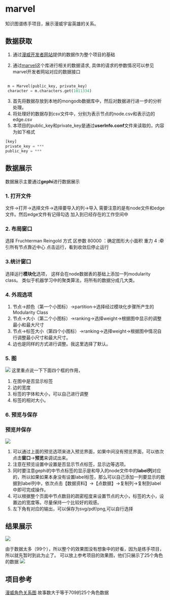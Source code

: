 # marvel
知识图谱练手项目，展示漫威宇宙英雄的关系。
## 数据获取
1. 通过[漫威开发者网站](https://developer.marvel.com/docs)提供的数据作为整个项目的基础

2. 通过[marvel](https://pypi.org/project/marvel/)这个库进行相关的数据请求,
具体的请求的参数情况可以参见marvel开发者网站对应的数据接口
```python
 
 m = Marvel(public_key, private_key)
 character = m.characters.get(1011334)
```
3. 首先将数据存放到本地的mongodb数据库中，然后对数据进行进一步的分析处理。
4. 将处理好的数据存到csv文件中，分别为表示节点的node.csv和表示边的edge.csv
5. 本项目的public_key和private_key是通过**userInfo.conf**文件来读取的，内容为如下格式
```python
[key]
private_key = ***
public_key = ***
```
## 数据展示
数据展示主要通过**gephi**进行数据展示
### 1. 打开文件
文件->打开->选择文件->选择要导入的列->导入
需要注意的是有node文件和edge文件。然后edge文件有记得勾选
加入到已经存在的工作空间中
### 2. 布局窗口
选择 Fruchterman Reingold 方式
区参数 80000 ：确定图形大小面积
重力 4 :牵引所有节点靠近中心
点击运行，看到收敛后停止运行
### 3.统计窗口
选择运行**模块化**选项，
这样会在node数据表的基础上添加一列modularity class。
类似于机器学习中的聚类算法，将所有的数据分成几大类。
### 4. 外观选项
1. 节点->颜色（第一个小图标）->partition->选择经过模块化步骤所产生的Modularity Class
2. 节点->大小（第二个小图标）->ranking->选择weight->根据图中显示的调整最小和最大尺寸
3. 节点->标签大小（第四个小图标）->ranking->选择weight->根据图中情况自行调整最小尺寸和最大尺寸。
4. 边也是同样的方式进行调整。我这里选择了默认。
### 5. 图
![]( http://q1tldblw4.bkt.clouddn.com/qiniu_kwimggephi.jpg)
这里重点说一下下面四个框的作用，
1. 在图中是否显示标签
2. 边的宽度
3. 标签的字体和大小，可以自己进行调整
4. 标签的相对大小。
### 6. 预览与保存
### 预览并保存
![]( http://q1tldblw4.bkt.clouddn.com/qiniu_kwimg1576509213541.jpg)

1. 可以通过上面的预览选项来进入预览界面，如果中间没有预览界面，可以依次点击**窗口**->**预览**来调试出来。
2. 注意在预览设置中设置是否显示节点标签，显示边等选项。
3. 同时要注意gephi的中节点标签的显示是和导入的node文件中的**label列**对应的，所以如果如果本身没有设置label标签，那么可以自己添加一列要显示的数据到label列中，依次点击【数据资料】->【点数据】->复制列->复制到label中即可完成操作。
4. 可以根据整个页面中节点数目的疏密程度来设置节点的大小，标签的大小，设置边的宽度等。尽量保持一个比较好的观感。 
5. 左下角有对应的输出，可以保存为svg/pdf/png,可以自行选择

## 结果展示
![]( http://q1tldblw4.bkt.clouddn.com/qiniu_kwimgmarvel.png)

由于数据太多（99个），所以整个的效果图没有想象中的好看，因为是练手项目，所以就先暂时到此为止了。
可以放上参考项目的效果图，他们只展示了25个角色的数据
![]( http://q1tldblw4.bkt.clouddn.com/qiniu_kwimgidealmarvel.jpg)
## 项目参考
[漫威角色关系图](https://gitee.com/crossin/snippet/tree/master/marvel-gephi)
故事数大于等于709的25个角色数据


